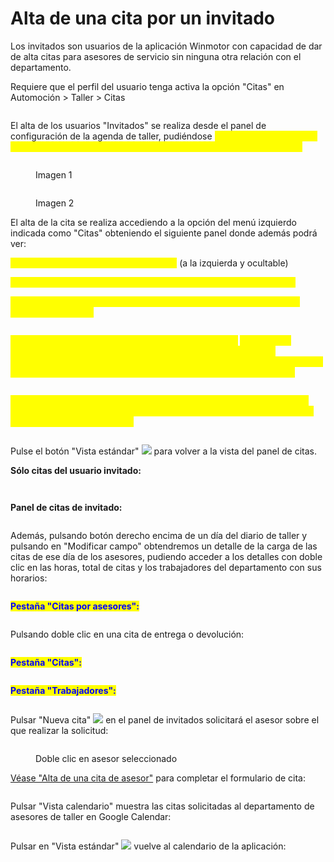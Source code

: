 # Alta de una cita por un invitado

Los invitados son usuarios de la aplicación Winmotor con capacidad de dar de alta citas para asesores de servicio sin ninguna otra relación con el departamento.&#x20;

Requiere que el perfil del usuario tenga activa la opción "Citas" en Automoción > Taller > Citas

<figure><img src="../../../../.gitbook/assets/imagen (34) (2).png" alt=""><figcaption></figcaption></figure>

El alta de los usuarios "Invitados" se realiza desde el panel de configuración de la agenda de taller, pudiéndose <mark style="color:yellow;">modificar las citas de los asesores marcando SI / NO en los asignados (véase segunda imagen):</mark>

<figure><img src="../../../../.gitbook/assets/imagen (39) (2) (1).png" alt=""><figcaption><p>Imagen 1</p></figcaption></figure>

<figure><img src="../../../../.gitbook/assets/imagen (180).png" alt=""><figcaption><p>Imagen 2</p></figcaption></figure>

El alta de la cita se realiza accediendo a la opción del menú izquierdo indicada como "Citas" obteniendo el siguiente panel donde además podrá ver:

<mark style="color:yellow;">**1.- La carga del taller mediante el diario**</mark> (a la izquierda y ocultable)

<mark style="color:yellow;">**2.- La agenda de los asesores del día que se seleccione en el diario**</mark>

<mark style="color:yellow;">**3.- Lo vehículos de cortesía activando o desactivando el check "Ver vehículos cortesía"**</mark>

<figure><img src="../../../../.gitbook/assets/imagen (6) (1) (7).png" alt=""><figcaption></figcaption></figure>

<mark style="color:yellow;">**4.- Mediante los botones "Ver citas" y "Ver horarios"**</mark> <mark style="color:yellow;">**ver las citas solicitadas al departamento completo (primera imagen) o, tras seleccionar "Ver citas", seleccionar el check "Sólo creadas para mí" para filtrar únicamente las solicitadas por el invitado (segunda imagen):**</mark>

<figure><img src="../../../../.gitbook/assets/imagen (119).png" alt=""><figcaption></figcaption></figure>

<mark style="color:yellow;">5.- Vista del calendario Google Calendar con una cuenta gestionada por Winmotor y con la que podrá acceder desde cualquier dispositivo, ya sea un ordenador, tableta o móvil:</mark>

<figure><img src="../../../../.gitbook/assets/imagen (9) (4) (3).png" alt=""><figcaption></figcaption></figure>

Pulse el botón "Vista estándar" ![](<../../../../.gitbook/assets/imagen (36) (2).png>) para volver a la vista del panel de citas.

**Sólo citas del usuario invitado:**

<figure><img src="../../../../.gitbook/assets/imagen (176).png" alt=""><figcaption></figcaption></figure>

<figure><img src="../../../../.gitbook/assets/imagen (1) (1) (3) (2) (1).png" alt=""><figcaption></figcaption></figure>

**Panel de citas de invitado:**

<figure><img src="../../../../.gitbook/assets/imagen (117).png" alt=""><figcaption></figcaption></figure>

Además, pulsando botón derecho encima de un día del diario de taller y pulsando en "Modificar campo" obtendremos un detalle de la carga de las citas de ese día de los asesores, pudiendo acceder a los detalles con doble clic en las horas, total de citas y los trabajadores del departamento con sus horarios:

<figure><img src="../../../../.gitbook/assets/imagen (45).png" alt=""><figcaption></figcaption></figure>

<mark style="color:blue;">**Pestaña "Citas por asesores":**</mark>

<figure><img src="../../../../.gitbook/assets/imagen (117) (4).png" alt=""><figcaption></figcaption></figure>

Pulsando doble clic en una cita de entrega o devolución:

<figure><img src="../../../../.gitbook/assets/imagen (123).png" alt=""><figcaption></figcaption></figure>

<mark style="color:blue;">**Pestaña "Citas":**</mark>

<figure><img src="../../../../.gitbook/assets/imagen (120) (2).png" alt=""><figcaption></figcaption></figure>

<mark style="color:blue;">**Pestaña "Trabajadores":**</mark>

<figure><img src="../../../../.gitbook/assets/imagen (121).png" alt=""><figcaption></figcaption></figure>

Pulsar "Nueva cita" ![](<../../../../.gitbook/assets/imagen (126).png>) en el panel de invitados solicitará el asesor sobre el que realizar la solicitud:

<figure><img src="../../../../.gitbook/assets/imagen (38) (2) (1).png" alt=""><figcaption><p>Doble clic en asesor seleccionado</p></figcaption></figure>

[Véase "Alta de una cita de asesor"](alta-de-una-cita-de-asesor.md) para completar el formulario de cita:

<figure><img src="../../../../.gitbook/assets/imagen (175) (1).png" alt=""><figcaption></figcaption></figure>

Pulsar "Vista calendario" muestra las citas solicitadas al departamento de asesores de taller en Google Calendar:

<figure><img src="../../../../.gitbook/assets/imagen (47).png" alt=""><figcaption></figcaption></figure>

Pulsar en "Vista estándar" ![](<../../../../.gitbook/assets/imagen (122).png>) vuelve al calendario de la aplicación:

<figure><img src="../../../../.gitbook/assets/imagen (118).png" alt=""><figcaption></figcaption></figure>
